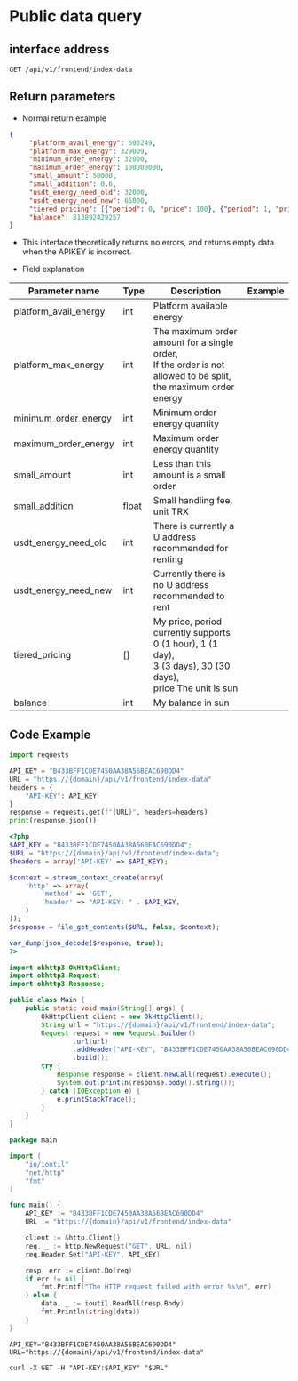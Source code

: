 # Public data query

## interface address

```
GET /api/v1/frontend/index-data
```

## Return parameters

- Normal return example
```json
{
     "platform_avail_energy": 603249,
     "platform_max_energy": 329009,
     "minimum_order_energy": 32000,
     "maximum_order_energy": 100000000,
     "small_amount": 50000,
     "small_addition": 0.6,
     "usdt_energy_need_old": 32000,
     "usdt_energy_need_new": 65000,
     "tiered_pricing": [{"period": 0, "price": 100}, {"period": 1, "price": 200}, {"period": 3, "price": 152}, {"period ": 30, "price": 124}],
     "balance": 813892429257
}
```

- This interface theoretically returns no errors, and returns empty data when the APIKEY is incorrect.

- Field explanation

| Parameter name | Type | Description | Example |
| -------- | -------- | -------- | -------- |
| platform_avail_energy | int | Platform available energy | |
| platform_max_energy | int | The maximum order amount for a single order,<br/>If the order is not allowed to be split, the maximum order energy | |
| minimum_order_energy | int | Minimum order energy quantity | |
| maximum_order_energy | int | Maximum order energy quantity | |
| small_amount | int | Less than this amount is a small order | |
| small_addition | float | Small handling fee, unit TRX | |
| usdt_energy_need_old | int | There is currently a U address recommended for renting | |
| usdt_energy_need_new | int | Currently there is no U address recommended to rent | |
| tiered_pricing | [] | My price, period currently supports <br/>0 (1 hour), 1 (1 day), <br/>3 (3 days), 30 (30 days), <br/>price The unit is sun | |
| balance | int | My balance in sun | |


## Code Example

<CodeGroup>
  <CodeGroupItem title="Python" active>

```python
import requests

API_KEY = "B433BFF1CDE7450AA38A56BEAC690DD4"
URL = "https://{domain}/api/v1/frontend/index-data"
headers = {
    "API-KEY": API_KEY
}
response = requests.get(f"{URL}", headers=headers)
print(response.json())
```

  </CodeGroupItem>

  <CodeGroupItem title="Php">

```php
<?php
$API_KEY = "B433BFF1CDE7450AA38A56BEAC690DD4";
$URL = "https://{domain}/api/v1/frontend/index-data";
$headers = array('API-KEY' => $API_KEY);

$context = stream_context_create(array(
    'http' => array(
        'method' => 'GET',
        'header' => "API-KEY: " . $API_KEY,
    )
));
$response = file_get_contents($URL, false, $context);

var_dump(json_decode($response, true));
?>

```

  </CodeGroupItem>

  <CodeGroupItem title="Java">
  
```java
import okhttp3.OkHttpClient;
import okhttp3.Request;
import okhttp3.Response;

public class Main {
    public static void main(String[] args) {
        OkHttpClient client = new OkHttpClient();
        String url = "https://{domain}/api/v1/frontend/index-data";
        Request request = new Request.Builder()
                .url(url)
                .addHeader("API-KEY", "B433BFF1CDE7450AA38A56BEAC690DD4")
                .build();
        try {
            Response response = client.newCall(request).execute();
            System.out.println(response.body().string());
        } catch (IOException e) {
            e.printStackTrace();
        }
    }
}

```

  </CodeGroupItem>

  <CodeGroupItem title="Go">
  
```go
package main

import (
	"io/ioutil"
	"net/http"
	"fmt"
)

func main() {
	API_KEY := "B433BFF1CDE7450AA38A56BEAC690DD4"
	URL := "https://{domain}/api/v1/frontend/index-data"

	client := &http.Client{}
	req, _ := http.NewRequest("GET", URL, nil)
	req.Header.Set("API-KEY", API_KEY)

	resp, err := client.Do(req)
	if err != nil {
		fmt.Printf("The HTTP request failed with error %s\n", err)
	} else {
		data, _ := ioutil.ReadAll(resp.Body)
		fmt.Println(string(data))
	}
}

```
  </CodeGroupItem>

  <CodeGroupItem title="Shell">
  
```shell
API_KEY="B433BFF1CDE7450AA38A56BEAC690DD4"
URL="https://{domain}/api/v1/frontend/index-data"

curl -X GET -H "API-KEY:$API_KEY" "$URL"

```
  </CodeGroupItem>
</CodeGroup>
